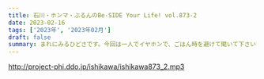 ```yaml
---
title: 石川・ホンマ・ぶるんのBe-SIDE Your Life! vol.873-2
date: 2023-02-16
tags: ['2023年', '2023年02月']
draft: false
summary: まれにみるひどさです。今回は一人でイヤホンで、ごはん時を避けて聞いて下さい！
---
```


http://project-phi.ddo.jp/ishikawa/ishikawa873_2.mp3
